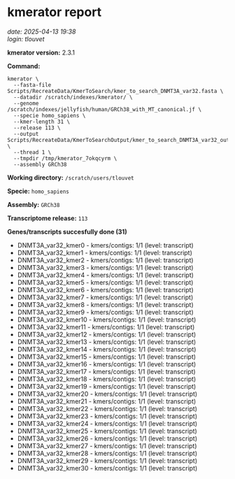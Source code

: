 # kmerator report
*date: 2025-04-13 19:38*  
*login: tlouvet*

**kmerator version:** 2.3.1

**Command:**

```
kmerator \
  --fasta-file Scripts/RecreateData/KmerToSearch/kmer_to_search_DNMT3A_var32.fasta \
  --datadir /scratch/indexes/kmerator/ \
  --genome /scratch/indexes/jellyfish/human/GRCh38_with_MT_canonical.jf \
  --specie homo_sapiens \
  --kmer-length 31 \
  --release 113 \
  --output Scripts/RecreateData/KmerToSearchOutput/kmer_to_search_DNMT3A_var32_output \
  --thread 1 \
  --tmpdir /tmp/kmerator_7okqcyrm \
  --assembly GRCh38
```

**Working directory:** `/scratch/users/tlouvet`

**Specie:** `homo_sapiens`

**Assembly:** `GRCh38`

**Transcriptome release:** `113`

**Genes/transcripts succesfully done (31)**

- DNMT3A_var32_kmer0 - kmers/contigs: 1/1 (level: transcript)
- DNMT3A_var32_kmer1 - kmers/contigs: 1/1 (level: transcript)
- DNMT3A_var32_kmer2 - kmers/contigs: 1/1 (level: transcript)
- DNMT3A_var32_kmer3 - kmers/contigs: 1/1 (level: transcript)
- DNMT3A_var32_kmer4 - kmers/contigs: 1/1 (level: transcript)
- DNMT3A_var32_kmer5 - kmers/contigs: 1/1 (level: transcript)
- DNMT3A_var32_kmer6 - kmers/contigs: 1/1 (level: transcript)
- DNMT3A_var32_kmer7 - kmers/contigs: 1/1 (level: transcript)
- DNMT3A_var32_kmer8 - kmers/contigs: 1/1 (level: transcript)
- DNMT3A_var32_kmer9 - kmers/contigs: 1/1 (level: transcript)
- DNMT3A_var32_kmer10 - kmers/contigs: 1/1 (level: transcript)
- DNMT3A_var32_kmer11 - kmers/contigs: 1/1 (level: transcript)
- DNMT3A_var32_kmer12 - kmers/contigs: 1/1 (level: transcript)
- DNMT3A_var32_kmer13 - kmers/contigs: 1/1 (level: transcript)
- DNMT3A_var32_kmer14 - kmers/contigs: 1/1 (level: transcript)
- DNMT3A_var32_kmer15 - kmers/contigs: 1/1 (level: transcript)
- DNMT3A_var32_kmer16 - kmers/contigs: 1/1 (level: transcript)
- DNMT3A_var32_kmer17 - kmers/contigs: 1/1 (level: transcript)
- DNMT3A_var32_kmer18 - kmers/contigs: 1/1 (level: transcript)
- DNMT3A_var32_kmer19 - kmers/contigs: 1/1 (level: transcript)
- DNMT3A_var32_kmer20 - kmers/contigs: 1/1 (level: transcript)
- DNMT3A_var32_kmer21 - kmers/contigs: 1/1 (level: transcript)
- DNMT3A_var32_kmer22 - kmers/contigs: 1/1 (level: transcript)
- DNMT3A_var32_kmer23 - kmers/contigs: 1/1 (level: transcript)
- DNMT3A_var32_kmer24 - kmers/contigs: 1/1 (level: transcript)
- DNMT3A_var32_kmer25 - kmers/contigs: 1/1 (level: transcript)
- DNMT3A_var32_kmer26 - kmers/contigs: 1/1 (level: transcript)
- DNMT3A_var32_kmer27 - kmers/contigs: 1/1 (level: transcript)
- DNMT3A_var32_kmer28 - kmers/contigs: 1/1 (level: transcript)
- DNMT3A_var32_kmer29 - kmers/contigs: 1/1 (level: transcript)
- DNMT3A_var32_kmer30 - kmers/contigs: 1/1 (level: transcript)

